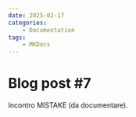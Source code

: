 ```yaml
---
date: 2025-02-17
categories:
    - Documentation
tags:
    - MKDocs
---
```


# Blog post #7

Incontro MISTAKE (da documentare).